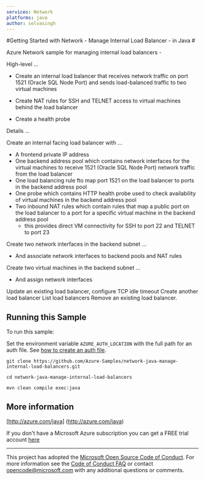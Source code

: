 ```yaml
---
services: Network
platforms: java
author: selvasingh
---
```


#Getting Started with Network - Manage Internal Load Balancer - in Java #


  Azure Network sample for managing internal load balancers -
 
  High-level ...
 
  - Create an internal load balancer that receives network traffic on
    port 1521 (Oracle SQL Node Port) and sends load-balanced traffic
    to two virtual machines
 
  - Create NAT rules for SSH and TELNET access to virtual
    machines behind the load balancer
 
  - Create a health probe
 
  Details ...
 
  Create an internal facing load balancer with ...
  - A frontend private IP address
  - One backend address pool which contains network interfaces for the virtual
    machines to receive 1521 (Oracle SQL Node Port) network traffic from the load balancer
  - One load balancing rule fto map port 1521 on the load balancer to
    ports in the backend address pool
  - One probe which contains HTTP health probe used to check availability
    of virtual machines in the backend address pool
  - Two inbound NAT rules which contain rules that map a public port on the load
    balancer to a port for a specific virtual machine in the backend address pool
    - this provides direct VM connectivity for SSH to port 22 and TELNET to port 23
 
  Create two network interfaces in the backend subnet ...
  - And associate network interfaces to backend pools and NAT rules
 
  Create two virtual machines in the backend subnet ...
  - And assign network interfaces
 
  Update an existing load balancer, configure TCP idle timeout
  Create another load balancer
  List load balancers
  Remove an existing load balancer.
 

## Running this Sample ##

To run this sample:

Set the environment variable `AZURE_AUTH_LOCATION` with the full path for an auth file. See [how to create an auth file](https://github.com/Azure/azure-sdk-for-java/blob/master/AUTH.md).

    git clone https://github.com/Azure-Samples/network-java-manage-internal-load-balancers.git

    cd network-java-manage-internal-load-balancers

    mvn clean compile exec:java

## More information ##

[http://azure.com/java] (http://azure.com/java)

If you don't have a Microsoft Azure subscription you can get a FREE trial account [here](http://go.microsoft.com/fwlink/?LinkId=330212)

---

This project has adopted the [Microsoft Open Source Code of Conduct](https://opensource.microsoft.com/codeofconduct/). For more information see the [Code of Conduct FAQ](https://opensource.microsoft.com/codeofconduct/faq/) or contact [opencode@microsoft.com](mailto:opencode@microsoft.com) with any additional questions or comments.